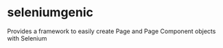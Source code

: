 # seleniumgenic
Provides a framework to easily create Page and Page Component objects with Selenium
